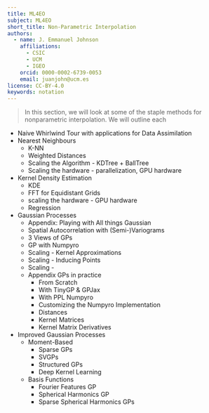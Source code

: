 ```yaml
---
title: ML4EO
subject: ML4EO
short_title: Non-Parametric Interpolation
authors:
  - name: J. Emmanuel Johnson
    affiliations:
      - CSIC
      - UCM
      - IGEO
    orcid: 0000-0002-6739-0053
    email: juanjohn@ucm.es
license: CC-BY-4.0
keywords: notation
---
```




> In this section, we will look at some of the staple methods for nonparametric interpolation.
> We will outline each

- Naive Whirlwind Tour with applications for Data Assimilation
- Nearest Neighbours
	- K-NN
	- Weighted Distances
	- Scaling the Algorithm - KDTree + BallTree
	- Scaling the hardware - parallelization, GPU hardware
- Kernel Density Estimation
	- KDE 
	- FFT for Equidistant Grids
	- scaling the hardware - GPU hardware
	- Regression
- Gaussian Processes
	- Appendix: Playing with All things Gaussian
	- Spatial Autocorrelation with (Semi-)Variograms
	- 3 Views of GPs
	- GP with Numpyro
	- Scaling - Kernel Approximations
	- Scaling - Inducing Points
	- Scaling - 
	- Appendix GPs in practice
		- From Scratch
		- With TinyGP & GPJax
		- With PPL Numpyro
		- Customizing the Numpyro Implementation
		- Distances
		- Kernel Matrices
		- Kernel Matrix Derivatives
- Improved Gaussian Processes
	- Moment-Based
		- Sparse GPs
		- SVGPs
		- Structured GPs
		- Deep Kernel Learning
	- Basis Functions
		- Fourier Features GP
		- Spherical Harmonics GP
		- Sparse Spherical Harmonics GPs

